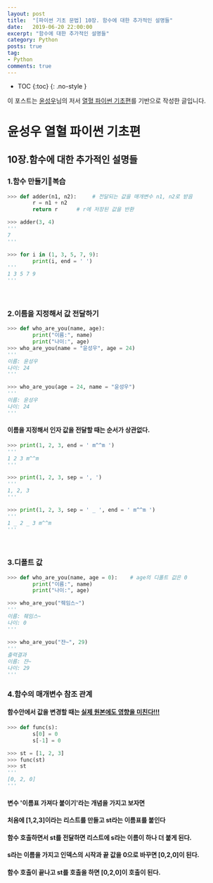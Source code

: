 ```yaml
---
layout: post
title:  "[파이썬 기초 문법] 10장. 함수에 대한 추가적인 설명들"
date:   2019-06-20 22:00:00
excerpt: "함수에 대한 추가적인 설명들"
category: Python
posts: true
tag:
- Python
comments: true
---
```

* TOC
{:toc}
{: .no-style }

이 포스트는 [윤성우](http://www.orentec.co.kr)님의 저서 [열혈 파이썬 기초편](http://www.orentec.co.kr/booklist/PYTHON_BASIC_1/book_sub1.php)를 기반으로 작성한 글입니다. 

# 윤성우 열혈 파이썬 기초편
## 10장.함수에 대한 추가적인 설명들
### 1.함수 만들기복습
~~~ python
>>> def adder(n1, n2):     # 전달되는 값을 매개변수 n1, n2로 받음
        r = n1 + n2
        return r      # r에 저장된 값을 반환

>>> adder(3, 4)
'''
7
'''
~~~

~~~ python
>>> for i in (1, 3, 5, 7, 9):
        print(i, end = ' ')
'''
1 3 5 7 9
'''
~~~
<br>

### 2.이름을 지정해서 값 전달하기
~~~ python
>>> def who_are_you(name, age):
        print("이름:", name)
        print("나이:", age)
>>> who_are_you(name = "윤성우", age = 24)
'''
이름: 윤성우
나이: 24
'''
~~~

~~~ python
>>> who_are_you(age = 24, name = "윤성우")
'''
이름: 윤성우
나이: 24
'''
~~~
#### 이름을 지정해서 인자 값을 전달할 때는 순서가 상관없다.

~~~ python
>>> print(1, 2, 3, end = ' m^^m ')
'''
1 2 3 m^^m
'''
~~~

~~~ python
>>> print(1, 2, 3, sep = ', ')
'''
1, 2, 3
'''
~~~

~~~ python
>>> print(1, 2, 3, sep = ' _ ', end = ' m^^m ')
'''
1 _ 2 _ 3 m^^m
'''
~~~
<br>

### 3.디폴트 값
~~~ python
>>> def who_are_you(name, age = 0):    # age의 디폴트 값은 0
        print("이름:", name)
        print("나이:", age)

>>> who_are_you("줴임스~")
'''
이름: 줴임스~
나이: 0
'''

>>> who_are_you("쟌~", 29)
'''
출력결과
이름: 쟌~
나이: 29
'''
~~~

### 4.함수의 매개변수 참조 관계
#### 함수안에서 값을 변경할 때는 <u>실제 원본에도 영향을 미친다!!!</u>
~~~ python
>>> def func(s):
        s[0] = 0
        s[-1] = 0

>>> st = [1, 2, 3]
>>> func(st)
>>> st
'''
[0, 2, 0]
'''
~~~
#### 변수 '이름표 가져다 붙이기'라는 개념을 가지고 보자면
#### 처음에 [1,2,3]이라는 리스트를 만들고 st라는 이름표를 붙인다
#### 함수 호출하면서 st를 전달하면 리스트에 s라는 이름이 하나 더 붙게 된다.
#### s라는 이름을 가지고 인덱스의 시작과 끝 값을 0으로 바꾸면 [0,2,0]이 된다.
#### 함수 호출이 끝나고 st를 호출을 하면 [0,2,0]이 호출이 된다.

